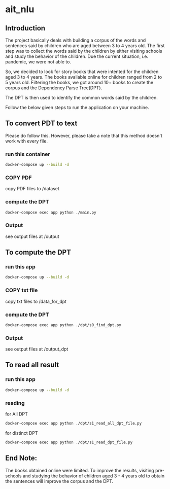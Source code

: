 # ait_nlu

## Introduction

The project basically deals with building a corpus of the words and sentences said by children who are aged between 3 to 4 years old. 
The first step was to collect the words said by the children by either visiting schools and study the behavior of the children. Due the current situation, i.e. pandemic, we were not able to. 

So, we decided to look for story books that were intented for the children aged 3 to 4 years. The books available online for children ranged from 2 to 5 years old. Filtering the books, we got around 10+ books to create the corpus and the Dependency Parse Tree(DPT).

The DPT is then used to identify the common words said by the children. 

Follow the below given steps to run the application on your machine.

## To convert PDT to text
Please do follow this. However, please take a note that this method doesn't work with every file.

### run this container
```bash
docker-compose up --build -d
```
### COPY PDF
copy PDF files to /dataset

### compute the DPT
```bash
docker-compose exec app python ./main.py
```

### Output
see output files at /output

## To compute the DPT

### run this app
```bash
docker-compose up --build -d
```

### COPY txt file
copy txt files to /data_for_dpt

### compute the DPT
```bash
docker-compose exec app python ./dpt/s0_find_dpt.py
```

### Output
see output files at /output_dpt

## To read all result

### run this app
```bash
docker-compose up --build -d
```

### reading
for All DPT
```bash
docker-compose exec app python ./dpt/s1_read_all_dpt_file.py
```

for distinct DPT
```bash
docker-compose exec app python ./dpt/s1_read_dpt_file.py
```



## End Note:
The books obtained online were limited. To improve the results, visiting pre-schools  and studying the behavior of children aged 3 - 4 years old to obtain the sentences will improve the corpus and the DPT.  